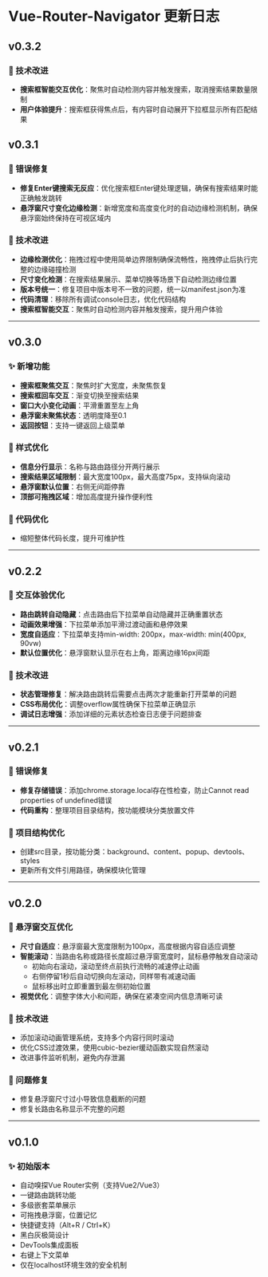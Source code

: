 # Vue-Router-Navigator 更新日志

## v0.3.2

### 🔧 技术改进
- **搜索框智能交互优化**：聚焦时自动检测内容并触发搜索，取消搜索结果数量限制
- **用户体验提升**：搜索框获得焦点后，有内容时自动展开下拉框显示所有匹配结果

## v0.3.1

### 🐛 错误修复
- **修复Enter键搜索无反应**：优化搜索框Enter键处理逻辑，确保有搜索结果时能正确触发跳转
- **悬浮窗尺寸变化边缘检测**：新增宽度和高度变化时的自动边缘检测机制，确保悬浮窗始终保持在可视区域内

### 🔧 技术改进  
- **边缘检测优化**：拖拽过程中使用简单边界限制确保流畅性，拖拽停止后执行完整的边缘碰撞检测
- **尺寸变化检测**：在搜索结果展示、菜单切换等场景下自动检测边缘位置
- **版本号统一**：修复项目中版本号不一致的问题，统一以manifest.json为准
- **代码清理**：移除所有调试console日志，优化代码结构
- **搜索框智能交互**：聚焦时自动检测内容并触发搜索，提升用户体验

---

## v0.3.0

### ✨ 新增功能
- **搜索框聚焦交互**：聚焦时扩大宽度，未聚焦恢复
- **搜索框回车交互**：渐变切换至搜索结果
- **窗口大小变化动画**：平滑重置至左上角
- **悬浮窗未聚焦状态**：透明度降至0.1
- **返回按钮**：支持一键返回上级菜单

### 🎨 样式优化
- **信息分行显示**：名称与路由路径分开两行展示
- **搜索结果区域限制**：最大宽度100px，最大高度75px，支持纵向滚动
- **悬浮窗默认位置**：右侧无间距停靠
- **顶部可拖拽区域**：增加高度提升操作便利性

### 🔧 代码优化
- 缩短整体代码长度，提升可维护性

---

## v0.2.2

### 🎯 交互体验优化
- **路由跳转自动隐藏**：点击路由后下拉菜单自动隐藏并正确重置状态
- **动画效果增强**：下拉菜单添加平滑过渡动画和悬停效果
- **宽度自适应**：下拉菜单支持min-width: 200px，max-width: min(400px, 90vw)
- **默认位置优化**：悬浮窗默认显示在右上角，距离边缘16px间距

### 🔧 技术改进
- **状态管理修复**：解决路由跳转后需要点击两次才能重新打开菜单的问题
- **CSS布局优化**：调整overflow属性确保下拉菜单正确显示
- **调试日志增强**：添加详细的元素状态检查日志便于问题排查

---

## v0.2.1

### 🔧 错误修复
- **修复存储错误**：添加chrome.storage.local存在性检查，防止Cannot read properties of undefined错误
- **代码重构**：整理项目目录结构，按功能模块分类放置文件

### 📁 项目结构优化
- 创建src目录，按功能分类：background、content、popup、devtools、styles
- 更新所有文件引用路径，确保模块化管理

---

## v0.2.0

### 🎨 悬浮窗交互优化
- **尺寸自适应**：悬浮窗最大宽度限制为100px，高度根据内容自适应调整
- **智能滚动**：当路由名称或路径长度超过悬浮窗宽度时，鼠标悬停触发自动滚动
  - 初始向右滚动，滚动至终点前执行流畅的减速停止动画
  - 右侧停留1秒后自动切换向左滚动，同样带有减速动画
  - 鼠标移出时立即重置到最左侧初始位置
- **视觉优化**：调整字体大小和间距，确保在紧凑空间内信息清晰可读

### 🔧 技术改进
- 添加滚动动画管理系统，支持多个内容行同时滚动
- 优化CSS过渡效果，使用cubic-bezier缓动函数实现自然滚动
- 改进事件监听机制，避免内存泄漏

### 🐛 问题修复
- 修复悬浮窗尺寸过小导致信息截断的问题
- 修复长路由名称显示不完整的问题

---

## v0.1.0

### ✨ 初始版本
- 自动嗅探Vue Router实例（支持Vue2/Vue3）
- 一键路由跳转功能
- 多级嵌套菜单展示
- 可拖拽悬浮窗，位置记忆
- 快捷键支持（Alt+R / Ctrl+K）
- 黑白灰极简设计
- DevTools集成面板
- 右键上下文菜单
- 仅在localhost环境生效的安全机制